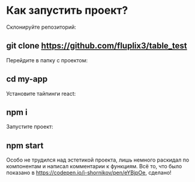 # Как запустить проект?

Склонируйте репозиторий:
## git clone https://github.com/fluplix3/table_test

Перейдите в папку с проектом:
## cd my-app

Установите тайпинги react:
## npm i

Запустите проект:
## npm start

Особо не трудился над эстетикой проекта, лишь немного раскидал по компонентам и написал комментарии к функциям. 
Всё то, что было показано в https://codepen.io/i-shornikov/pen/eYBjpOe, сделано!

